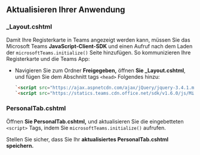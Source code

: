 ## <a name="update-your-application"></a>Aktualisieren Ihrer Anwendung

### <a name="_layoutcshtml"></a>_Layout.cshtml

Damit Ihre Registerkarte in Teams angezeigt werden kann, müssen Sie das Microsoft Teams **JavaScript-Client-SDK** und einen Aufruf nach dem Laden der `microsoftTeams.initialize()` Seite hinzufügen. So kommunizieren Ihre Registerkarte und die Teams App:

- Navigieren Sie zum Ordner **Freigegeben,** öffnen **Sie _Layout.cshtml**, und fügen Sie dem Abschnitt tags `<head>` Folgendes hinzu:

    ```html
    `<script src="https://ajax.aspnetcdn.com/ajax/jQuery/jquery-3.4.1.min.js"></script>`
    `<script src="https://statics.teams.cdn.office.net/sdk/v1.6.0/js/MicrosoftTeams.min.js"></script>`
    ```

### <a name="personaltabcshtml"></a>PersonalTab.cshtml

Öffnen **Sie PersonalTab.cshtml,** und aktualisieren Sie die eingebetteten `<script>` Tags, indem Sie `microsoftTeams.initialize()` aufrufen.

Stellen Sie sicher, dass Sie Ihr **aktualisiertes PersonalTab.cshtml speichern.**